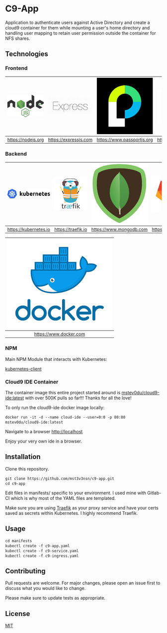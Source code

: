 # C9-App

Application to authenticate users against Active Directory and create a cloud9 container for them while mounting a user's home directory and handling user mapping to retain user permission outside the container for NFS shares.

## Technologies

### Frontend

| [![NodeJS](readme/nodejs.jpg)](https://nodejs.org) | [![Express](readme/express.jpg)](https://expressjs.com) | [![Passport](readme/passport.jpg)](https://www.passportjs.org) | [![Mongoose](readme/mongoose.jpg)](https://mongoosejs.com) |
|:---:|:---:|:---:|:---:|
| https://nodejs.org | https://expressjs.com | https://www.passportjs.org | https://mongoosejs.com |

### Backend

| [![Kubernetes](readme/kubernetes.jpg)](https://kubernetes.io) | [![Traefik](readme/traefik.jpg)](https://traefik.io) | [![MongoDB](readme/mongo.jpg)](https://www.mongodb.com) | [![Gitlab](readme/gitlab.jpg)](https://gitlab.com) |
|:---:|:---:|:---:|:---:|
| https://kubernetes.io | https://traefik.io | https://www.mongodb.com | https://gitlab.com | 

[ ![Docker](readme/docker.jpg)](https://www.docker.com) |
|:---:|
| https://www.docker.com |

### NPM

Main NPM Module that interacts with Kubernetes:

[kubernetes-client](https://github.com/godaddy/kubernetes-client)

### Cloud9 IDE Container

The container image this entire project started around is [mstev0du/cloud9-ide:latest](https://hub.docker.com/r/mstev0du/cloud9-ide) with over 500K pulls so far!!! Thanks for all the love!

To only run the cloud9-ide docker image locally:

```
docker run -it -d --name cloud-ide --user=0:0 -p 80:80 mstev0du/cloud9-ide:latest
```
Navigate to a browser [http://localhost](http://localhost)

Enjoy your very own ide in a browser.

## Installation

Clone this repository.

```
git clone https://github.com/mst3v3nsn/c9-app.git
cd c9-app
```

Edit files in manifests/ specific to your environment. I used mine with Gitlab-CI which is why most of the YAML files are templated.

Make sure you are using [Traefik](https://docs.traefik.io/configuration/backends/kubernetes/) as your proxy service and have your certs saved as secrets within Kubernetes. I highly recommend Traefik.

## Usage

```
cd manifests
kubectl create -f c9-app.yaml
kubectl create -f c9-service.yaml
kubectl create -f c9-ingress.yaml
```

## Contributing
Pull requests are welcome. For major changes, please open an issue first to discuss what you would like to change.

Please make sure to update tests as appropriate.

## License
[MIT](https://choosealicense.com/licenses/mit/)
